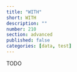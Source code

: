 ```yaml
---
title: "WITH"
short: WITH
description: ""
number: 210
section: advanced
published: false
categories: [data, test]
---
```

TODO
